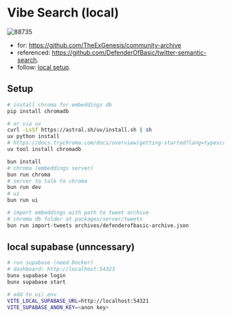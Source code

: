# Vibe Search (local)

![88735](https://github.com/user-attachments/assets/b511ae6b-1c5e-47d9-8845-dd24f441f0d3)

- for: https://github.com/TheExGenesis/community-archive
- referenced: https://github.com/DefenderOfBasic/twitter-semantic-search.
- follow: [local setup](https://github.com/TheExGenesis/community-archive/blob/main/docs/local-setup.md). 

## Setup

```bash
# install chroma for embeddings db
pip install chromadb

# or via uv
curl -LsSf https://astral.sh/uv/install.sh | sh
uv python install
# https://docs.trychroma.com/docs/overview/getting-started?lang=typescript
uv tool install chromadb
```

```bash
bun install
# chroma (embeddings server)
bun run chroma
# server to talk to chroma
bun run dev 
# ui
bun run ui

# import embeddings with path to tweet archive
# chroma db folder at packages/server/tweets
bun run import-tweets archives/defenderofbasic-archive.json 
```

## local supabase (unncessary)

```bash
# run supabase (need Docker)
# dashboard: http://localhost:54323
bunx supabase login
bunx supabase start
```

```bash
# add to ui/.env
VITE_LOCAL_SUPABASE_URL=http://localhost:54321
VITE_SUPABASE_ANON_KEY=<anon key>
```
